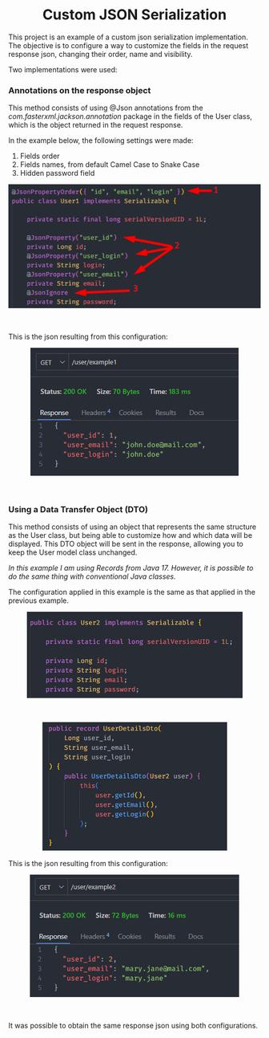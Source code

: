 <h1 align="center"><strong>Custom JSON Serialization</strong></h1>

This project is an example of a custom json serialization implementation. The objective is to configure a way to customize the fields in the request response json, changing their order, name and visibility.

Two implementations were used:

### **Annotations on the response object**

This method consists of using @Json annotations from the *com.fasterxml.jackson.annotation* package in the fields of the User class, which is the object returned in the request response.

In the example below, the following settings were made:

1. Fields order
2. Fields names, from default Camel Case to Snake Case
3. Hidden password field

<div align="center">
	<img src="resources/img/user1.png">
</div>

&nbsp;

<p>This is the json resulting from this configuration:</p>

<div align="center">
	<img src="resources/img/json1.png">
</div>

&nbsp;

### **Using a Data Transfer Object (DTO)**

This method consists of using an object that represents the same structure as the User class, but being able to customize how and which data will be displayed. This DTO object will be sent in the response, allowing you to keep the User model class unchanged.

*In this example I am using Records from Java 17. However, it is possible to do the same thing with conventional Java classes.*

The configuration applied in this example is the same as that applied in the previous example.

<div align="center">
	<img src="resources/img/user2.png">
</div>

&nbsp;

<div align="center">
	<img src="resources/img/user2dto.png">
</div>

This is the json resulting from this configuration:

<div align="center">
	<img src="resources/img/json2.png">
</div>

&nbsp;

It was possible to obtain the same response json using both configurations.